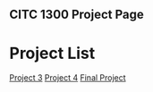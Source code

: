 ## CITC 1300 Project Page

<h1>Project List</h1>

<a href="" target="_blank">Project 3</a>
<a href="" target="_blank">Project 4</a>
<a href="" target="_blank">Final Project</a>
